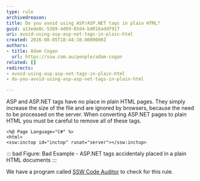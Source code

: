```yaml
---
type: rule
archivedreason: 
title: Do you avoid using ASP/ASP.NET tags in plain HTML?
guid: a13ede8c-5389-4d69-85d4-bd016addf917
uri: avoid-using-asp-asp-net-tags-in-plain-html
created: 2016-08-05T18:44:10.0000000Z
authors:
- title: Adam Cogan
  url: https://ssw.com.au/people/adam-cogan
related: []
redirects:
- avoid-using-asp-asp-net-tags-in-plain-html
- do-you-avoid-using-asp-asp-net-tags-in-plain-html

---
```


ASP and ASP.NET tags have no place in plain HTML pages. They simply increase the size of the file and are ignored by browsers, because the need to be processed on the server. When converting ASP.NET pages to plain HTML you must be careful to remove all of these tags.

<!--endintro-->



```
<%@ Page Language="C#" %>
<html>
<ssw:inctop id="inctop" runat="server"></ssw:inctop>
```




::: bad
Figure: Bad Example - ASP.NET tags accidentaly placed in a plain HTML documents
:::

We have a program called [SSW Code Auditor](https&#58;//www.ssw.com.au/ssw/codeauditor/) to check for this rule.
